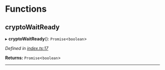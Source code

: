 

# Functions

<a id="cryptowaitready"></a>

##  cryptoWaitReady

▸ **cryptoWaitReady**(): `Promise`<`boolean`>

*Defined in [index.ts:17](https://github.com/polkadot-js/common/blob/c5e0fac/packages/util-crypto/src/index.ts#L17)*

**Returns:** `Promise`<`boolean`>

___

